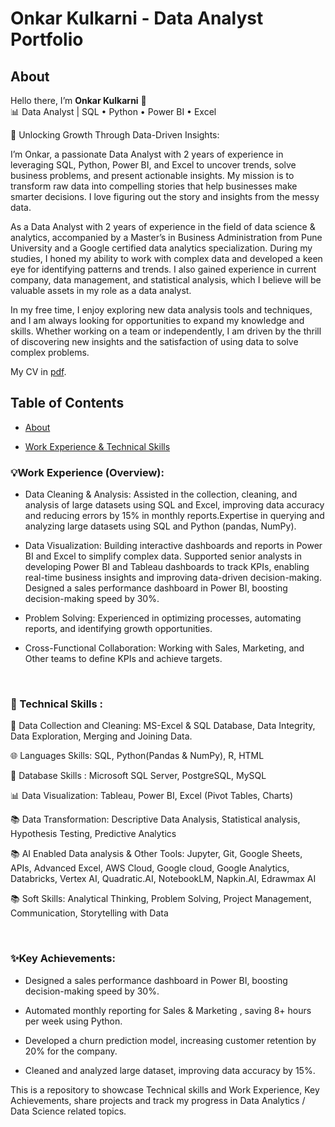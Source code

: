 # Onkar Kulkarni - Data Analyst Portfolio

## About

Hello there, I’m **Onkar Kulkarni** 👋  
📊 Data Analyst | SQL • Python • Power BI • Excel 

🚀 Unlocking Growth Through Data-Driven Insights:

I’m Onkar, a passionate Data Analyst with 2 years of experience in leveraging SQL, Python, Power BI, and Excel to uncover trends, solve business problems, and present actionable insights. My mission is to transform raw data into compelling stories that help businesses make smarter decisions. I love figuring out the story and insights from the messy data. 

As a Data Analyst with 2 years of experience in the field of data science & analytics, accompanied by a Master’s in Business Administration from Pune University and a Google certified data analytics specialization. 
During my studies, I honed my ability to work with complex data and developed a keen eye for identifying patterns and trends. I also gained experience in current company, data management, and statistical analysis, which I believe will be valuable assets in my role as a data analyst.

In my free time, I enjoy exploring new data analysis tools and techniques, and I am always looking for opportunities to expand my knowledge and skills. Whether working on a team or independently, I am driven by the thrill of discovering new insights and the satisfaction of using data to solve complex problems.


My CV in [pdf](PDF-Link).

## Table of Contents

- [About](https://github.com/onkar-vk/Onkar-Kulkarni-Data-Analysis-Portfoilo/blob/main/README.md#about)

- [Work Experience & Technical Skills](https://github.com/onkar-vk/Onkar-Kulkarni-Data-Analysis-Portfoilo/blob/main/README.md#Technical-skills)


### 💡Work Experience (Overview):
- Data Cleaning & Analysis: Assisted in the collection, cleaning, and analysis of large datasets using SQL and Excel, improving data accuracy and reducing errors by 15% in monthly reports.Expertise in querying and analyzing large datasets using SQL and Python (pandas, NumPy). 

- Data Visualization: Building interactive dashboards and reports in Power BI and Excel to simplify complex data. Supported senior analysts in developing Power BI and Tableau dashboards to track KPIs, enabling real-time business insights and improving data-driven decision-making. Designed a sales performance dashboard in Power BI, boosting decision-making speed by 30%. 

- Problem Solving: Experienced in optimizing processes, automating reports, and identifying growth opportunities.
- Cross-Functional Collaboration: Working with Sales, Marketing, and Other teams to define KPIs and achieve targets.

 <br>




### 🔑 Technical Skills : 

🔑 Data Collection and Cleaning: MS-Excel & SQL Database, Data Integrity, Data Exploration, Merging and Joining Data.

🌐 Languages Skills: SQL, Python(Pandas & NumPy), R, HTML

💾 Database Skills : Microsoft SQL Server, PostgreSQL, MySQL

📊 Data Visualization: Tableau, Power BI, Excel (Pivot Tables, Charts)

📚 Data Transformation: Descriptive Data Analysis, Statistical analysis, Hypothesis Testing, Predictive Analytics

📚 AI Enabled Data analysis & Other Tools: Jupyter, Git, Google Sheets, APIs, Advanced Excel, AWS Cloud, Google cloud, Google Analytics, Databricks, Vertex AI, Quadratic.AI, NotebookLM, Napkin.AI, Edrawmax AI

📚 Soft Skills:  Analytical Thinking, Problem Solving, Project Management, Communication, Storytelling with Data


<br>

### ✨Key Achievements:
- Designed a sales performance dashboard in Power BI, boosting decision-making speed by 30%.

- Automated monthly reporting for Sales & Marketing , saving 8+ hours per week using Python.

- Developed a churn prediction model, increasing customer retention by 20% for the company.

- Cleaned and analyzed large dataset, improving data accuracy by 15%.


This is a repository to showcase Technical skills and Work Experience, Key Achievements, share projects and track my progress in Data Analytics / Data Science related topics.
